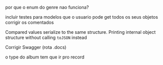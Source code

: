 por que o enum do genre nao funciona?

incluir testes para modelos que o usuario pode get todos os seus objetos
corrigir os comentados

 Compared values serialize to the same structure.
    Printing internal object structure without calling `toJSON` instead

Corrigir Swagger (rota .docs)

o type do album tem que ir pro record